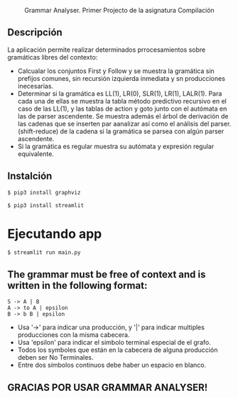  <p align="center">Grammar Analyser. Primer Projecto de la asignatura Compilación</p>
    <p align="center">

## Descripción
La aplicación permite realizar determinados prrocesamientos sobre gramáticas libres del contexto:
* Calcualar los conjuntos First y Follow y se muestra la gramática sin prefijos comunes, sin recursión izquierda inmediata
y sn producciones inecesarias.
* Determinar si la gramática es LL(1), LR(0), SLR(1), LR(1), LALR(1). Para cada una de ellas se muestra la tabla método
predictivo recursivo en el caso de las LL(1), y las tablas de action y goto junto con el autómata en las de parser ascendente.
Se muestra además el árbol de derivación de las cadenas que se inserten par aanalizar así como el análisis del parser.(shift-reduce) de la cadena si la gramática se parsea con algún parser ascendente.
* Si la gramática es regular muestra su autómata y expresión regular equivalente. 

## Instalción
```bash
$ pip3 install graphviz

$ pip3 install streamlit
```


# Ejecutando app
`$ streamlit run main.py`

## The grammar must be free of context and is written in the following format:

```
S -> A | B
A -> to A | epsilon
B -> b B | epsilon
```

* Usa '->' para indicar una producción, y '|' para indicar multiples producciones con la misma cabecera.
* Usa 'epsilon' para indicar el simbolo terminal especial de el grafo.
* Todos los symboles que están en la cabecera de alguna producción deben ser No Terminales.
* Entre dos símbolos continuos debe haber un espacio en blanco.

## GRACIAS POR USAR GRAMMAR ANALYSER!